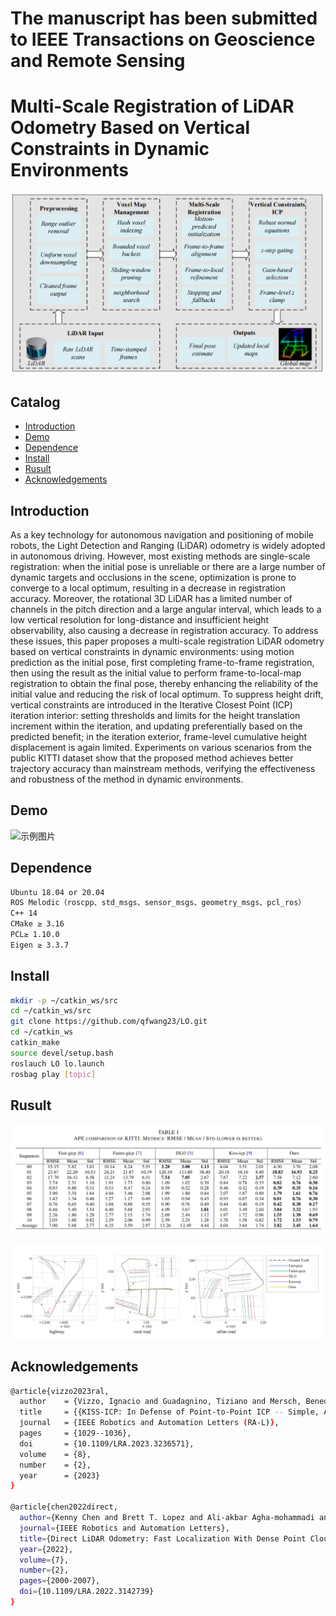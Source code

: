 # The manuscript has been submitted to IEEE Transactions on Geoscience and Remote Sensing

# Multi-Scale Registration of LiDAR Odometry Based on Vertical Constraints in Dynamic Environments

![](https://github.com/qfwang23/LO/blob/29e1d1d914cf2181cd0836f47ab8939cfbd14d3e/LO_png/main.png)
## Catalog
- [Introduction](#Introduction)
- [Demo](#Demo)
- [Dependence](#Dependence)
- [Install](#Install)
- [Rusult](#Rusult)
- [Acknowledgements ](#Acknowledgements)
 
## Introduction
 
As a key technology for autonomous navigation and positioning of mobile robots, the Light Detection and Ranging (LiDAR) odometry is widely adopted in autonomous driving. However, most existing methods are single-scale registration: when the initial pose is unreliable or there are a large number of dynamic targets and occlusions in the scene, optimization is prone to converge to a local optimum, resulting in a decrease in registration accuracy. Moreover, the rotational 3D LiDAR has a limited number of channels in the pitch direction and a large angular interval, which leads to a low vertical resolution for long-distance and insufficient height observability, also causing a decrease in registration accuracy. To address these issues, this paper proposes a multi-scale registration LiDAR odometry based on vertical constraints in dynamic environments: using motion prediction as the initial pose, first completing frame-to-frame registration, then using the result as the initial value to perform frame-to-local-map registration to obtain the final pose, thereby enhancing the reliability of the initial value and reducing the risk of local optimum. To suppress height drift, vertical constraints are introduced in the Iterative Closest Point (ICP) iteration interior: setting thresholds and limits for the height translation increment within the iteration, and updating preferentially based on the predicted benefit; in the iteration exterior, frame-level cumulative height displacement is again limited. Experiments on various scenarios from the public KITTI dataset show that the proposed method achieves better trajectory accuracy than mainstream methods, verifying the effectiveness and robustness of the method in dynamic environments.

## Demo
![示例图片](https://github.com/qfwang23/ALO/blob/6aa048cc49058d78d20e694bbfcd3c419e20cf9a/demo.gif)

## Dependence
```bash
Ubuntu 18.04 or 20.04
ROS Melodic（roscpp、std_msgs、sensor_msgs、geometry_msgs、pcl_ros）
C++ 14
CMake ≥ 3.16
PCL≥ 1.10.0
Eigen ≥ 3.3.7
```

## Install
 
```bash
mkdir -p ~/catkin_ws/src
cd ~/catkin_ws/src
git clone https://github.com/qfwang23/LO.git
cd ~/catkin_ws
catkin_make
source devel/setup.bash
roslauch LO lo.launch
rosbag play [topic]
```

## Rusult

![示例图片](https://github.com/qfwang23/LO/blob/3eaeaeebb11cf3b1210e6e47297447f7a408c7fe/LO_png/tab1.png)

![示例图片](https://github.com/qfwang23/LO/blob/3eaeaeebb11cf3b1210e6e47297447f7a408c7fe/LO_png/traij.png)

## Acknowledgements
```bash
@article{vizzo2023ral,
  author    = {Vizzo, Ignacio and Guadagnino, Tiziano and Mersch, Benedikt and Wiesmann, Louis and Behley, Jens and Stachniss, Cyrill},
  title     = {{KISS-ICP: In Defense of Point-to-Point ICP -- Simple, Accurate, and Robust Registration If Done the Right Way}},
  journal   = {IEEE Robotics and Automation Letters (RA-L)},
  pages     = {1029--1036},
  doi       = {10.1109/LRA.2023.3236571},
  volume    = {8},
  number    = {2},
  year      = {2023}
}

@article{chen2022direct,
  author={Kenny Chen and Brett T. Lopez and Ali-akbar Agha-mohammadi and Ankur Mehta},
  journal={IEEE Robotics and Automation Letters}, 
  title={Direct LiDAR Odometry: Fast Localization With Dense Point Clouds}, 
  year={2022},
  volume={7},
  number={2},
  pages={2000-2007},
  doi={10.1109/LRA.2022.3142739}
}
```

